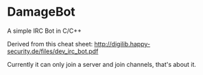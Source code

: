 DamageBot
=========

A simple IRC Bot in C/C++

Derived from this cheat sheet: http://digilib.happy-security.de/files/dev_irc_bot.pdf

Currently it can only join a server and join channels, that's about it.

